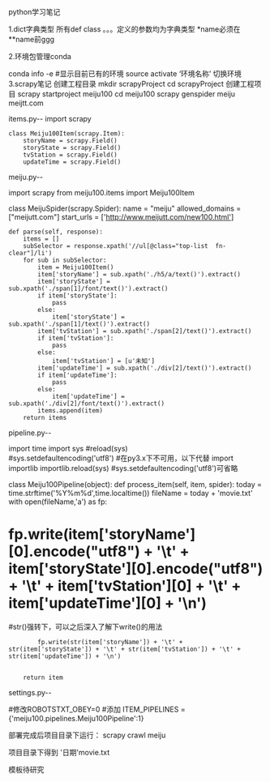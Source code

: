 python学习笔记

1.dict字典类型 所有def class 。。。定义的参数均为字典类型 *name必须在**name前ggg

2.环境包管理conda

  conda info -e #显示目前已有的环境
  source activate ‘环境名称’ 切换环境
3.scrapy笔记
 创建工程目录 mkdir scrapyProject
	     cd scrapyProject
 创建工程项目 scrapy startproject meiju100
	     cd meiju100
	     scrapy genspider meiju meijtt.com

   items.py--
	import scrapy

	class Meiju100Item(scrapy.Item):
		storyName = scrapy.Field()
		storyState = scrapy.Field()
		tvStation = scrapy.Field()
		updateTime = scrapy.Field()

   meiju.py--


import scrapy
from meiju100.items import Meiju100Item
 
class MeijuSpider(scrapy.Spider):
    name = "meiju"
    allowed_domains = ["meijutt.com"]
    start_urls = ['http://www.meijutt.com/new100.html']
 
    def parse(self, response):
        items = []
        subSelector = response.xpath('//ul[@class="top-list  fn-clear"]/li')
        for sub in subSelector:
            item = Meiju100Item()
            item['storyName'] = sub.xpath('./h5/a/text()').extract()
            item['storyState'] = sub.xpath('./span[1]/font/text()').extract()
            if item['storyState']:
                pass
            else:
                item['storyState'] = sub.xpath('./span[1]/text()').extract()
            item['tvStation'] = sub.xpath('./span[2]/text()').extract()
            if item['tvStation']:
                pass
            else:
                item['tvStation'] = [u'未知']
            item['updateTime'] = sub.xpath('./div[2]/text()').extract()
            if item['updateTime']:
                pass
            else:
                item['updateTime'] = sub.xpath('./div[2]/font/text()').extract()
            items.append(item)
        return items


pipeline.py--

import time
import sys
#reload(sys)  
#sys.setdefaultencoding('utf8')
#在py3.x下不可用，以下代替
import importlib
importlib.reload(sys)
#sys.setdefaultencoding('utf8')可省略


class Meiju100Pipeline(object):
    def process_item(self, item, spider):
        today = time.strftime('%Y%m%d',time.localtime())
        fileName = today + 'movie.txt'
        with open(fileName,'a') as fp:
#           fp.write(item['storyName'][0].encode("utf8") + '\t' + item['storyState'][0].encode("utf8") + '\t' + item['tvStation'][0] + '\t' + item['updateTime'][0] + '\n')
#str()强转下，可以之后深入了解下write()的用法
	 
            fp.write(str(item['storyName']) + '\t' + str(item['storyState']) + '\t' + str(item['tvStation']) + '\t' + str(item['updateTime']) + '\n')


        return item


settings.py--

#修改ROBOTSTXT_OBEY=0
#添加
ITEM_PIPELINES = {'meiju100.pipelines.Meiju100Pipeline':1}

部署完成后项目目录下运行：
scrapy crawl meiju

项目目录下得到 '日期'movie.txt

模板待研究


